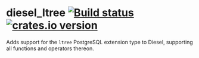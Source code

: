 # diesel_ltree [![Build status](https://github.com/TheConner/diesel_ltree/actions/workflows/rust.yml/badge.svg)](https://github.com/TheConner/diesel_ltree/actions/workflows/rust.yml) [![crates.io version](https://img.shields.io/crates/v/diesel_ltree.svg)](https://crates.io/crates/diesel_ltree)

Adds support for the `ltree` PostgreSQL extension type to Diesel, supporting all functions and operators thereon.
